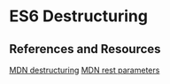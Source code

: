 # ES6 Destructuring

<YouTube
    title="destructuring"
    url="https://www.youtube.com/embed/ktBTYQXBAog"
/>

## References and Resources

[MDN destructuring](https://developer.mozilla.org/en-US/docs/Web/JavaScript/Reference/Operators/Destructuring_assignment)
[MDN rest parameters](https://developer.mozilla.org/en-US/docs/Web/JavaScript/Reference/Functions/rest_parameters)